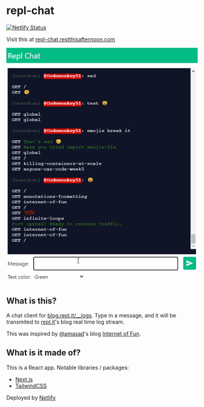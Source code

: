 # repl-chat

[![Netlify Status](https://api.netlify.com/api/v1/badges/16e5cfba-0598-4dbe-9e32-1253f72de842/deploy-status)](https://app.netlify.com/sites/repl-chat/deploys)

Visit this at [repl-chat.restthisafternoon.com](https://repl-chat.restthisafternoon.com)

![Demo gif](demo.gif "Demo gif")

## What is this?

A chat client for [blog.repl.it/__logs](https://blog.repl.it/__logs). Type in a message, and it will be transmited to [repl.it](https://repl.it)'s blog real time log stream.

This was inspired by [@amasad](https://twitter.com/amasad)'s blog [Internet of Fun](https://blog.repl.it/internet-of-fun).

## What is it made of?

This is a React app. Notable libraries / packages:
- [Next.js](https://nextjs.org)
- [TailwindCSS](https://tailwindcss.com)

Deployed by [Netlify](https://netlify.com)
